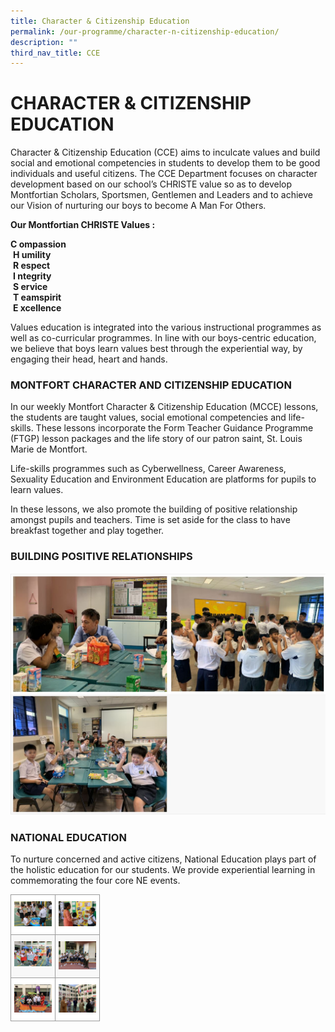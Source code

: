 ```yaml
---
title: Character & Citizenship Education
permalink: /our-programme/character-n-citizenship-education/
description: ""
third_nav_title: CCE
---
```

# **CHARACTER & CITIZENSHIP EDUCATION**
Character & Citizenship Education (CCE) aims to inculcate values and build social and emotional competencies in students to develop them to be good individuals and useful citizens. The CCE Department focuses on character development based on our school’s CHRISTE value so as to develop Montfortian Scholars, Sportsmen, Gentlemen and Leaders and to achieve our Vision of nurturing our boys to become A Man For Others.

****Our Montfortian CHRISTE Values :****

**C ompassion**    
 **H umility**   
 **R espect**    
 **I ntegrity**    
 **S ervice**    
 **T eamspirit**    
 **E xcellence**

Values education is integrated into the various instructional programmes as well as co-curricular programmes. In line with our boys-centric education, we believe that boys learn values best through the experiential way, by engaging their head, heart and hands.

### MONTFORT CHARACTER AND CITIZENSHIP EDUCATION

In our weekly Montfort Character & Citizenship Education (MCCE) lessons, the students are taught values, social emotional competencies and life-skills. These lessons incorporate the Form Teacher Guidance Programme (FTGP) lesson packages and the life story of our patron saint, St. Louis Marie de Montfort.

Life-skills programmes such as Cyberwellness, Career Awareness, Sexuality Education and Environment Education are platforms for pupils to learn values.    

In these lessons, we also promote the building of positive relationship amongst pupils and teachers. Time is set aside for the class to have breakfast together and play together.

### BUILDING POSITIVE RELATIONSHIPS

![](/images/cce1.jpg)

### NATIONAL EDUCATION

To nurture concerned and active citizens, National Education plays part of the holistic education for our students. We provide experiential learning in commemorating the four core NE events.


<table style="border-collapse:collapse;border-spacing:0" class="tg"><thead><tr><th style="background-color:#FFF;border-color:#9b9b9b;border-style:solid;border-width:1px;color:#222;font-family:Arial, sans-serif;font-size:14px;font-weight:bold;overflow:hidden;padding:10px 5px;text-align:center;vertical-align:top;word-break:normal"><img src="/images/IMG_0041.jpg" alt="IMG_0041.JPG" width="60"></th><th style="background-color:#FFF;border-color:#9b9b9b;border-style:solid;border-width:1px;color:#222;font-family:Arial, sans-serif;font-size:14px;font-weight:bold;overflow:hidden;padding:10px 5px;text-align:center;vertical-align:top;word-break:normal"><img src="/images/IMG_0012.jpg" alt="IMG_0012.JPG" width="60"></th></tr></thead><tbody><tr><td style="background-color:#F8F8F8;border-color:#9b9b9b;border-style:solid;border-width:1px;color:#222;font-family:Arial, sans-serif;font-size:14px;font-weight:bold;overflow:hidden;padding:10px 5px;text-align:center;vertical-align:top;word-break:normal"><img src="/images/IMG_0094.jpg" alt="IMG_0094.JPG" width="60"></td><td style="background-color:#F8F8F8;border-color:#9b9b9b;border-style:solid;border-width:1px;color:#222;font-family:Arial, sans-serif;font-size:14px;font-weight:bold;overflow:hidden;padding:10px 5px;text-align:center;vertical-align:top;word-break:normal"><img src="/images/IMG_3170.jpg" alt="IMG_3170.JPG" width="60"></td></tr><tr><td style="background-color:#FFF;border-color:#9b9b9b;border-style:solid;border-width:1px;color:#222;font-family:Arial, sans-serif;font-size:14px;overflow:hidden;padding:10px 5px;text-align:center;vertical-align:top;word-break:normal"><img src="/images/IMG_3794.jpg" alt="IMG_3794.JPG" width="60"></td><td style="background-color:#FFF;border-color:#9b9b9b;border-style:solid;border-width:1px;color:#222;font-family:Arial, sans-serif;font-size:14px;overflow:hidden;padding:10px 5px;text-align:center;vertical-align:top;word-break:normal"><img src="/images/IMG_5342.jpg" alt="IMG_5342.JPG" width="60"></td></tr></tbody></table>